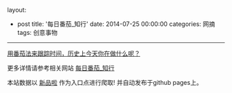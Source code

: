 layout: 
  - post 
title: '每日番茄_知行' 
date: 2014-07-25 00:00:00 
categories: 网摘 
tags: 创意事物 
---

<a href="http://xinpinla.com/product/271" title="查看产品详情">
								用番茄法来跟踪时间，历史上今天你在做什么呢？							</a>  

更多详情请参考相关网站 [每日番茄_知行](http://www.51zhi.com/task/)  

本站数据以 [新品啦](http://xinpinla.com/) 作为入口点进行爬取! 并自动发布于github pages上。  
